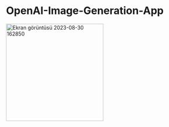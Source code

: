 # OpenAI-Image-Generation-App

<img width="267" alt="Ekran görüntüsü 2023-08-30 162850" src="https://github.com/FatihEmin48/OpenAI-Image-Generation-App/assets/55911470/6bba22dc-9fa9-41f9-b68f-50550391c658">
